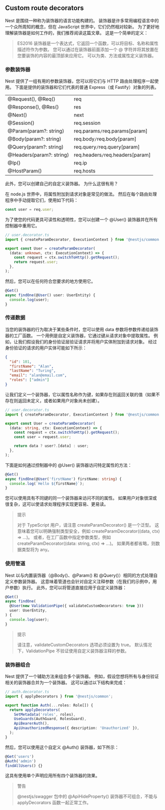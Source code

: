 ## Custom route decorators

Nest 是围绕一种称为装饰器的语言功能构建的。 装饰器是许多常用编程语言中的一个众所周知的概念，但在 JavaScript 世界中，它们仍然相对较新。 为了更好地理解装饰器是如何工作的，我们推荐阅读这篇文章。 这是一个简单的定义：

> ES2016 装饰器是一个表达式，它返回一个函数，可以将目标、名称和属性描述符作为参数。 您可以通过在装饰器前面添加一个 @ 字符并将其放置在您要装饰的内容的最顶部来应用它。 可以为类、方法或属性定义装饰器。

### 参数装饰器

Nest 提供了一组有用的参数装饰器，您可以将它们与 HTTP 路由处理程序一起使用。 下面是提供的装饰器和它们代表的普通 Express（或 Fastify）对象的列表。

|                          |                                    |
| ------------------------ | ---------------------------------- |
| @Request(), @Req()       | req                                |
| @Response(), @Res()      | res                                |
| @Next()                  | next                               |
| @Session()               | req.session                        |
| @Param(param?: string)   | req.params` / `req.params[param]   |
| @Body(param?: string)    | req.body` / `req.body[param]       |
| @Query(param?: string)   | req.query` / `req.query[param]     |
| @Headers(param?: string) | req.headers` / `req.headers[param] |
| @Ip()                    | req.ip                             |
| @HostParam()             | req.hosts                          |

此外，您可以创建自己的自定义装饰器。 为什么这很有用？

在 node.js 世界中，将属性附加到请求对象是常见的做法。 然后在每个路由处理程序中手动提取它们，使用如下代码：

```typescript
const user = req.user;
```

为了使您的代码更具可读性和透明性，您可以创建一个 @User() 装饰器并在所有控制器中重用它。

```typescript
// user.decorator.ts
import { createParamDecorator, ExecutionContext } from '@nestjs/common';

export const User = createParamDecorator(
  (data: unknown, ctx: ExecutionContext) => {
    const request = ctx.switchToHttp().getRequest();
    return request.user;
  },
);
```

然后，您可以在任何符合您要求的地方使用它。

```typescript
@Get()
async findOne(@User() user: UserEntity) {
  console.log(user);
}
```

### 传递数据

当您的装饰器的行为取决于某些条件时，您可以使用 data 参数将参数传递给装饰器的工厂函数。 一个用例是自定义装饰器，它通过键从请求对象中提取属性。 例如，让我们假设我们的身份验证层验证请求并将用户实体附加到请求对象。 经过身份验证的请求的用户实体可能如下所示：

```json
{
  "id": 101,
  "firstName": "Alan",
  "lastName": "Turing",
  "email": "alan@email.com",
  "roles": ["admin"]
}
```

让我们定义一个装饰器，它以属性名称作为键，如果存在则返回关联的值（如果不存在则返回未定义，或者如果用户对象尚未创建）。

```typescript
// user.decorator.ts
import { createParamDecorator, ExecutionContext } from '@nestjs/common';

export const User = createParamDecorator(
  (data: string, ctx: ExecutionContext) => {
    const request = ctx.switchToHttp().getRequest();
    const user = request.user;

    return data ? user?.[data] : user;
  },
);
```

下面是如何通过控制器中的 @User() 装饰器访问特定属性的方法：

```typescript
@Get()
async findOne(@User('firstName') firstName: string) {
  console.log(`Hello ${firstName}`);
}
```

您可以使用具有不同键的同一个装饰器来访问不同的属性。 如果用户对象很深或很复杂，这可以使请求处理程序实现更容易、更易读。

> 提示
>
> 对于 TypeScript 用户，请注意 createParamDecorator<T>() 是一个泛型。 这意味着您可以明确强制类型安全，例如 createParamDecorator<string>((data, ctx) => ...)。 或者，在工厂函数中指定参数类型，例如 createParamDecorator((data: string, ctx) => ...)。 如果两者都省略，则数据类型将为 any。

### 使用管道

Nest 以与内置装饰器（@Body()、@Param() 和 @Query()）相同的方式处理自定义参数装饰器。 这意味着管道也会针对自定义注释参数（在我们的示例中，用户参数）执行。 此外，您可以将管道直接应用于自定义装饰器：

```typescript
@Get()
async findOne(
  @User(new ValidationPipe({ validateCustomDecorators: true }))
  user: UserEntity,
) {
  console.log(user);
}
```

> 提示
>
> 请注意，validateCustomDecorators 选项必须设置为 true。 默认情况下，ValidationPipe 不验证使用自定义装饰器注释的参数。

### 装饰器组合

Nest 提供了一个辅助方法来组合多个装饰器。 例如，假设您想将所有与身份验证相关的装饰器合并为一个装饰器。 这可以通过以下结构来完成：

```typescript
// auth.decorator.ts
import { applyDecorators } from '@nestjs/common';

export function Auth(...roles: Role[]) {
  return applyDecorators(
    SetMetadata('roles', roles),
    UseGuards(AuthGuard, RolesGuard),
    ApiBearerAuth(),
    ApiUnauthorizedResponse({ description: 'Unauthorized' }),
  );
}
```

然后，您可以使用这个自定义 @Auth() 装饰器，如下所示：

```typescript
@Get('users')
@Auth('admin')
findAllUsers() {}
```

这具有使用单个声明应用所有四个装饰器的效果。

> 警告
>
> @nestjs/swagger 包中的 @ApiHideProperty() 装饰器不可组合，不能与 applyDecorators 函数一起正常工作。

